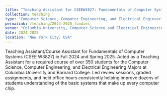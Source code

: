 ```yaml
---
title: "Teaching Assistant for CSEEW3827: Fundamentals of Computer Systems"
collection: teaching
type: "Computer Science, Computer Engineering, and Electrical Engineering Requirement"
permalink: /teaching/2024-2025_fundies
venue: "Columbia University, Computer Science and Electrical Engineering Department"
date: 2024-2025
location: "New York City, USA"
---
```


Teaching Assistant/Course Assistant for Fundamentals of Computer Systems (CSEE W3827) in Fall 2024 and Spring 2025. Acted as a Teaching Assistant for a required course of over 350 students for the Computer Science, Computer Engineering, and Electrical Engineering Majors at Columbia University and Barnard College. Led review sessions, graded assignments, and held office hours consistently helping improve dozens of students understanding of the basic systems that make up every computer chip. 

